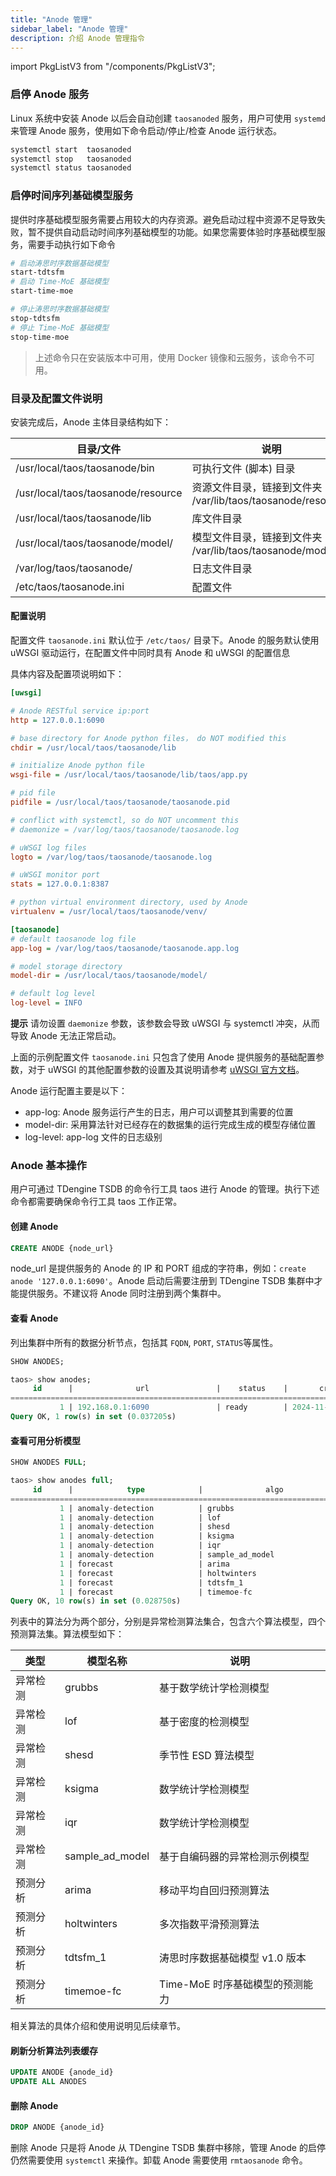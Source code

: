 ```yaml
---
title: "Anode 管理"
sidebar_label: "Anode 管理"
description: 介绍 Anode 管理指令
---
```


import PkgListV3 from "/components/PkgListV3";

### 启停 Anode 服务

 Linux 系统中安装 Anode 以后会自动创建 `taosanoded` 服务，用户可使用 `systemd` 来管理 Anode 服务，使用如下命令启动/停止/检查 Anode 运行状态。

```bash
systemctl start  taosanoded
systemctl stop   taosanoded
systemctl status taosanoded
```

### 启停时间序列基础模型服务

提供时序基础模型服务需要占用较大的内存资源。避免启动过程中资源不足导致失败，暂不提供自动启动时间序列基础模型的功能。如果您需要体验时序基础模型服务，需要手动执行如下命令

```bash
# 启动涛思时序数据基础模型
start-tdtsfm
# 启动 Time-MoE 基础模型
start-time-moe
```

```bash
# 停止涛思时序数据基础模型
stop-tdtsfm
# 停止 Time-MoE 基础模型
stop-time-moe
```

> 上述命令只在安装版本中可用，使用 Docker 镜像和云服务，该命令不可用。

### 目录及配置文件说明

安装完成后，Anode 主体目录结构如下：

| 目录/文件                              | 说明                                              |
| ---------------------------------- |-------------------------------------------------|
| /usr/local/taos/taosanode/bin      | 可执行文件 (脚本) 目录                                   |
| /usr/local/taos/taosanode/resource | 资源文件目录，链接到文件夹 /var/lib/taos/taosanode/resource/ |
| /usr/local/taos/taosanode/lib      | 库文件目录                                           |
| /usr/local/taos/taosanode/model/   | 模型文件目录，链接到文件夹 /var/lib/taos/taosanode/model     |
| /var/log/taos/taosanode/           | 日志文件目录                                          |
| /etc/taos/taosanode.ini            | 配置文件                                            |

#### 配置说明

配置文件 `taosanode.ini` 默认位于 `/etc/taos/` 目录下。Anode 的服务默认使用 uWSGI 驱动运行，在配置文件中同时具有 Anode 和 uWSGI 的配置信息

具体内容及配置项说明如下：

```ini
[uwsgi]

# Anode RESTful service ip:port
http = 127.0.0.1:6090

# base directory for Anode python files， do NOT modified this
chdir = /usr/local/taos/taosanode/lib

# initialize Anode python file
wsgi-file = /usr/local/taos/taosanode/lib/taos/app.py

# pid file
pidfile = /usr/local/taos/taosanode/taosanode.pid

# conflict with systemctl, so do NOT uncomment this
# daemonize = /var/log/taos/taosanode/taosanode.log

# uWSGI log files
logto = /var/log/taos/taosanode/taosanode.log

# uWSGI monitor port
stats = 127.0.0.1:8387

# python virtual environment directory, used by Anode
virtualenv = /usr/local/taos/taosanode/venv/

[taosanode]
# default taosanode log file
app-log = /var/log/taos/taosanode/taosanode.app.log

# model storage directory
model-dir = /usr/local/taos/taosanode/model/

# default log level
log-level = INFO
```

**提示**
请勿设置 `daemonize` 参数，该参数会导致 uWSGI 与 systemctl 冲突，从而导致 Anode 无法正常启动。

上面的示例配置文件 `taosanode.ini` 只包含了使用 Anode 提供服务的基础配置参数，对于 uWSGI 的其他配置参数的设置及其说明请参考 [uWSGI 官方文档](https://uwsgi-docs-zh.readthedocs.io/zh-cn/latest/Options.html)。

Anode 运行配置主要是以下：

- app-log: Anode 服务运行产生的日志，用户可以调整其到需要的位置
- model-dir: 采用算法针对已经存在的数据集的运行完成生成的模型存储位置
- log-level: app-log 文件的日志级别

### Anode 基本操作

用户可通过 TDengine TSDB 的命令行工具 taos 进行 Anode 的管理。执行下述命令都需要确保命令行工具 taos 工作正常。

#### 创建 Anode

```sql
CREATE ANODE {node_url}
```

node_url 是提供服务的 Anode 的 IP 和 PORT 组成的字符串，例如：`create anode '127.0.0.1:6090'`。Anode 启动后需要注册到 TDengine TSDB 集群中才能提供服务。不建议将 Anode 同时注册到两个集群中。

#### 查看 Anode

列出集群中所有的数据分析节点，包括其 `FQDN`, `PORT`, `STATUS`等属性。

```sql
SHOW ANODES;

taos> show anodes;
     id      |              url               |    status    |       create_time       |       update_time       |
==================================================================================================================
           1 | 192.168.0.1:6090               | ready        | 2024-11-28 18:44:27.089 | 2024-11-28 18:44:27.089 |
Query OK, 1 row(s) in set (0.037205s)
```

#### 查看可用分析模型

```SQL
SHOW ANODES FULL;

taos> show anodes full;                                                      
     id      |            type            |              algo              | 
============================================================================ 
           1 | anomaly-detection          | grubbs                         | 
           1 | anomaly-detection          | lof                            | 
           1 | anomaly-detection          | shesd                          | 
           1 | anomaly-detection          | ksigma                         | 
           1 | anomaly-detection          | iqr                            | 
           1 | anomaly-detection          | sample_ad_model                | 
           1 | forecast                   | arima                          | 
           1 | forecast                   | holtwinters                    | 
           1 | forecast                   | tdtsfm_1                       | 
           1 | forecast                   | timemoe-fc                     | 
Query OK, 10 row(s) in set (0.028750s)                                       
```

列表中的算法分为两个部分，分别是异常检测算法集合，包含六个算法模型，四个预测算法集。算法模型如下：

| 类型   | 模型名称            | 说明                  |
| ---- | --------------- | ------------------- |
| 异常检测 | grubbs          | 基于数学统计学检测模型         |
| 异常检测 | lof             | 基于密度的检测模型           |
| 异常检测 | shesd           | 季节性 ESD 算法模型          |
| 异常检测 | ksigma          | 数学统计学检测模型           |
| 异常检测 | iqr             | 数学统计学检测模型           |
| 异常检测 | sample_ad_model | 基于自编码器的异常检测示例模型     |
| 预测分析 | arima           | 移动平均自回归预测算法         |
| 预测分析 | holtwinters     | 多次指数平滑预测算法          |
| 预测分析 | tdtsfm_1        | 涛思时序数据基础模型 v1.0 版本  |
| 预测分析 | timemoe-fc      | Time-MoE 时序基础模型的预测能力 |

相关算法的具体介绍和使用说明见后续章节。

#### 刷新分析算法列表缓存

```SQL
UPDATE ANODE {anode_id}
UPDATE ALL ANODES
```

#### 删除 Anode

```sql
DROP ANODE {anode_id}
```

删除 Anode 只是将 Anode 从 TDengine TSDB 集群中移除，管理 Anode 的启停仍然需要使用 `systemctl` 来操作。卸载 Anode 需要使用 `rmtaosanode` 命令。
